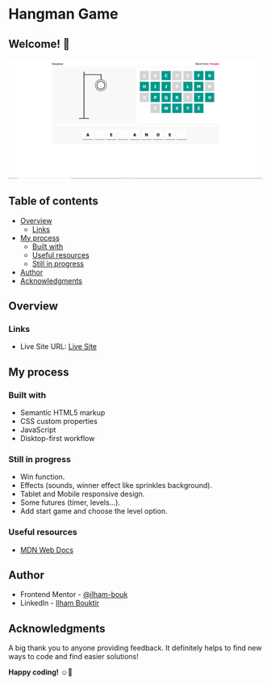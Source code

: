 # Hangman Game

## Welcome! 👋
![Screenshot for Hangman Game](./Screenshot.png)

## Table of contents

- [Overview](#overview)
  - [Links](#links)
- [My process](#my-process)
  - [Built with](#built-with)
  - [Useful resources](#useful-resources)
  - [Still in progress](#still-in-progress)
- [Author](#author)
- [Acknowledgments](#acknowledgments)


## Overview

### Links

- Live Site URL: [Live Site](https://ilham-bouk.github.io/Hangman_Game/)

## My process

### Built with

- Semantic HTML5 markup
- CSS custom properties
- JavaScript 
- Disktop-first workflow

### Still in progress

 - Win function. 
 - Effects (sounds, winner effect like sprinkles background). 
 - Tablet and Mobile responsive design. 
 - Some futures (timer, levels...). 
 - Add start game and choose the level option. 

### Useful resources

- [MDN Web Docs](https://developer.mozilla.org/en-US/docs/Web/CSS/)

## Author

- Frontend Mentor - [@ilham-bouk](https://www.frontendmentor.io/profile/ilham-bouk)
- LinkedIn - [Ilham Bouktir](https://www.linkedin.com/in/ilham-bouktir-0b266b31b)

## Acknowledgments

A big thank you to anyone providing feedback. It definitely helps to find new ways to code and find easier solutions!

**Happy coding!** ☺️🚀

